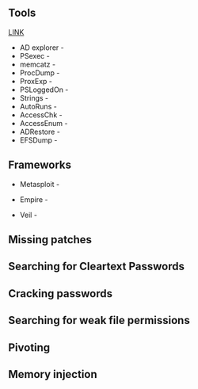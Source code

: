 ##  Tools
[LINK](https://blackhillsinformationsecurity.shootproof.com/gallery/6973715/home)
* AD explorer - 
* PSexec - 
* memcatz - 
* ProcDump - 
* ProxExp - 
* PSLoggedOn - 
* Strings - 
* AutoRuns - 
* AccessChk - 
* AccessEnum - 
* ADRestore - 
* EFSDump - 

## Frameworks
* Metasploit - 

* Empire - 

* Veil - 

## Missing patches


## Searching for Cleartext Passwords


## Cracking passwords


## Searching for weak file permissions


## Pivoting


## Memory injection





